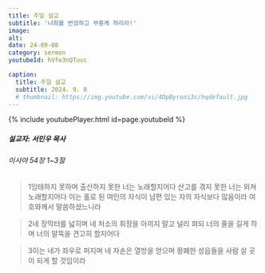 ```yaml
---
title: 주일 설교
subtitle: '너희를 번성하고 부흥케 하리라!'
image: 
alt:
date: 24-09-08
category: sermon
youtubeId: hVfe3nQTuvc

caption:
  title: 주일 설교
  subtitle: 2024. 9. 8
  # thumbnail: https://img.youtube.com/vi/4DpByroni3c/hqdefault.jpg
---
```

{% include youtubePlayer.html id=page.youtubeId %}

##### 설교자: 서민우 목사

###### 이사야 54장 1~3절

> 1잉태하지 못하며 출산하지 못한 너는 노래할지어다 산고를 겪지 못한 너는 외쳐 노래할지어다 이는 홀로 된 여인의 자식이 남편 있는 자의 자식보다 많음이라 여호와께서 말씀하셨느니라  

> 2네 장막터를 넓히며 네 처소의 휘장을 아끼지 말고 널리 펴되 너의 줄을 길게 하며 너의 말뚝을 견고히 할지어다  

> 3이는 네가 좌우로 퍼지며 네 자손은 열방을 얻으며 황폐한 성읍들을 사람 살 곳이 되게 할 것임이라  
